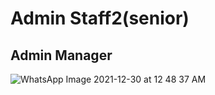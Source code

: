 <h1>Admin Staff2(senior)</h1>
<h2>Admin Manager</h2>

![WhatsApp Image 2021-12-30 at 12 48 37 AM](https://user-images.githubusercontent.com/61626142/147698553-8e2e5695-106d-4850-b3f7-6b52b270e3c0.jpeg)

